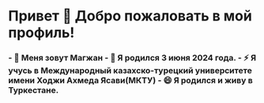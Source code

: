 <h1>Привет 👋 Добро пожаловать в мой профиль!</h1>

<!--
**magzhanabdi/magzhanabdi** is a ✨ _special_ ✨ repository because its `README.md` (this file) appears on your GitHub profile.

Here are some ideas to get you started:
-->
<h3>- 🔭 Меня зовут Магжан
- 🌱 Я родился 3 июня 2024 года.
- ⚡ Я учусь в Международный казахско-турецкий университете имени Ходжи Ахмеда Ясави(МКТУ)
- 😄 Я родился и живу в Туркестане.</h3>


